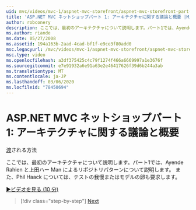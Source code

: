 ```yaml
---
uid: mvc/videos/mvc-1/aspnet-mvc-storefront/aspnet-mvc-storefront-part-1-architectural-discussion-and-overview
title: 'ASP.NET MVC ネットショップパート 1: アーキテクチャに関する議論と概要 |Microsoft Docs'
author: robconery
description: ここでは、最初のアーキテクチャについて説明します。パート1では、Ayende Rahien と上田ハー Man によるリポジトリパターンについて説明します。 また、Phil に
ms.author: riande
ms.date: 05/27/2008
ms.assetid: 194a163b-2aad-4cad-bf1f-e9ce3f80add0
msc.legacyurl: /mvc/videos/mvc-1/aspnet-mvc-storefront/aspnet-mvc-storefront-part-1-architectural-discussion-and-overview
msc.type: video
ms.openlocfilehash: a3df375425c4c79f1274f466a6669997a1e3676f
ms.sourcegitcommit: e7e91932a6e91a63e2e46417626f39d6b244a3ab
ms.translationtype: MT
ms.contentlocale: ja-JP
ms.lasthandoff: 03/06/2020
ms.locfileid: "78450694"
---
```

# <a name="aspnet-mvc-storefront-part-1-architectural-discussion-and-overview"></a>ASP.NET MVC ネットショップパート 1: アーキテクチャに関する議論と概要

[渡](https://github.com/robconery)される方法

ここでは、最初のアーキテクチャについて説明します。パート1では、Ayende Rahien と上田ハー Man によるリポジトリパターンについて説明します。 また、Phil Haack については、テストの我慢またはモデルの卵も要求します。

[&#9654;ビデオを見る (10 分)](https://channel9.msdn.com/Blogs/ASP-NET-Site-Videos/aspnet-mvc-storefront-part-1-architectural-discussion-and-overview)

> [!div class="step-by-step"]
> [Next](aspnet-mvc-storefront-part-2-the-repository-pattern.md)
